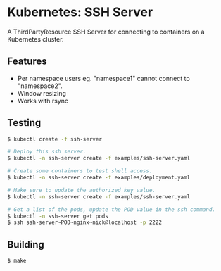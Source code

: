 Kubernetes: SSH Server
======================

A ThirdPartyResource SSH Server for connecting to containers on a Kubernetes cluster.

## Features

* Per namespace users eg. "namespace1" cannot connect to "namespace2".
* Window resizing
* Works with rsync

## Testing

```bash
$ kubectl create -f ssh-server

# Deploy this ssh server.
$ kubectl -n ssh-server create -f examples/ssh-server.yaml

# Create some containers to test shell access.
$ kubectl -n ssh-server create -f examples/deployment.yaml

# Make sure to update the authorized key value. 
$ kubectl -n ssh-server create -f examples/ssh-server.yaml

# Get a list of the pods, update the POD value in the ssh command.
$ kubectl -n ssh-server get pods
$ ssh ssh-server~POD~nginx~nick@localhost -p 2222
```

## Building

```bash
$ make
```

